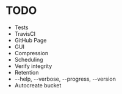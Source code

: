 # TODO

 - Tests
 - TravisCI
 - GitHub Page
 - GUI
 - Compression
 - Scheduling
 - Verify integrity
 - Retention
 - --help, --verbose, --progress, --version
 - Autocreate bucket
